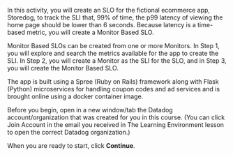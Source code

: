 In this activity, you will create an SLO for the fictional ecommerce app, Storedog, to track the SLI that, 99% of time, the p99 latency of viewing the home page should be lower than 6 seconds. Because latency is a time-based metric, you will create a Monitor Based SLO.

Monitor Based SLOs can be created from one or more Monitors. In Step 1, you will explore and search the metrics available for the app to create the SLI. In Step 2, you will create a Monitor as the SLI for the SLO, and in Step 3, you will create the Monitor Based SLO.

The app is built using a Spree (Ruby on Rails) framework along with Flask (Python) microservices for handling coupon codes and ad services and is brought online using a docker container image.

Before you begin, open in a new window/tab the Datadog account/organization that was created for you in this course. (You can click Join Account in the email you received in The Learning Environment lesson to open the correct Datadog organization.)

When you are ready to start, click **Continue**.
